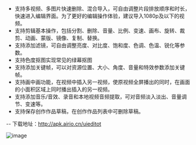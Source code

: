 - 支持多视频、多图片快速删除、混合导入，可自由调整片段排放顺序和时长，快速进入编辑界面。为了更好的编辑操作体验，建议导入1080p及以下的视频。
- 支持剪辑基本操作，包括分割、删除、音量、比例、变速、画布、旋转、裁剪、动画、蒙版、镜像、复制、替换。
- 支持添加滤镜，可自由调整亮度、对比度、饱和度、色调、色温、锐化等参数。
- 支持色度抠图实现常见的绿幕抠图
- 支持添加关键帧，可以对资源位置、大小、角度、音量和特效参数添加关键帧。
- 支持画中画功能，在视频中插入另一视频，使原视频全屏播出的同时，在画面的小面积区域上同时播出插入的另一视频。
- 支持添加音乐/音效、录音和本地视频音频提取，可对音频淡入淡出、音量调节、变速等。
- 支持保存创作作品草稿，在创作作品列表中可删除草稿。



-- 下载地址：http://apk.airio.cn/uieditot


![image](https://user-images.githubusercontent.com/19816458/226674120-f00d358f-672a-4c7c-8040-a3a801cca7f3.png)
